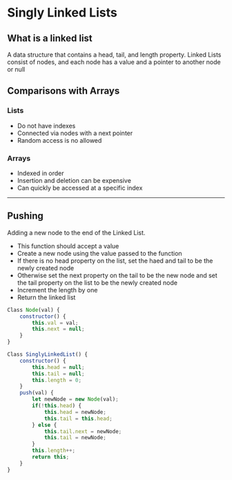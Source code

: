 # Singly Linked Lists
## What is a linked list
A data structure that contains a head, tail, and length property.
Linked Lists consist of nodes, and each node has a value and a pointer to another node or null
## Comparisons with Arrays
### Lists
* Do not have indexes
* Connected via nodes with a next pointer
* Random access is no allowed
### Arrays
* Indexed in order
* Insertion and deletion can be expensive
* Can quickly be accessed at a specific index
---
## Pushing
Adding a new node to the end of the Linked List.
* This function should accept a value
* Create a new node using the value passed to the function
* If there is no head property on the list, set the haed and tail to be the newly created node
* Otherwise set the next property on the tail to be the new node and set the tail property on the list to be the newly created node
* Increment the length by one
* Return the linked list
```javascript
Class Node(val) {
    constructor() {
        this.val = val;
        this.next = null;
    }
}

Class SinglyLinkedList() {
    constructor() {
        this.head = null;
        this.tail = null;
        this.length = 0;
    }
    push(val) {
        let newNode = new Node(val);
        if(!this.head) {
            this.head = newNode;
            this.tail = this.head;
        } else {
            this.tail.next = newNode;
            this.tail = newNode;
        }
        this.length++;
        return this;
    }
}
```